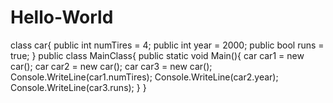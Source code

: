 # Hello-World

class car{
  public int numTires = 4;
  public int year = 2000;
  public bool runs = true;
 }
  public class MainClass{
    public static void Main(){
    car car1 = new car();
    car car2 = new car();
    car car3 = new car();	
    Console.WriteLine(car1.numTires);
    Console.WriteLine(car2.year);
    Console.WriteLine(car3.runs);
}
}		
